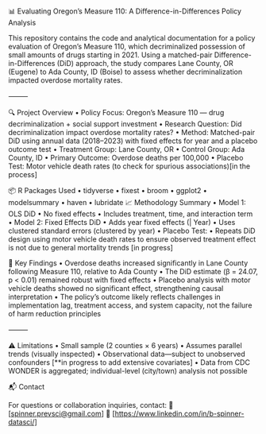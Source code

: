 📊 Evaluating Oregon’s Measure 110: A Difference-in-Differences Policy Analysis

This repository contains the code and analytical documentation for a policy evaluation of Oregon’s Measure 110, which decriminalized possession of small amounts of drugs starting in 2021. Using a matched-pair Difference-in-Differences (DiD) approach, the study compares Lane County, OR (Eugene) to Ada County, ID (Boise) to assess whether decriminalization impacted overdose mortality rates.

⸻

🔍 Project Overview
	•	Policy Focus: Oregon’s Measure 110 — drug decriminalization + social support investment
	•	Research Question: Did decriminalization impact overdose mortality rates?
	•	Method: Matched-pair DiD using annual data (2018–2023) with fixed effects for year and a placebo outcome test
	•	Treatment Group: Lane County, OR
	•	Control Group: Ada County, ID
	•	Primary Outcome: Overdose deaths per 100,000
	•	Placebo Test: Motor vehicle death rates (to check for spurious associations)[in the process]
 
 📦 R Packages Used
	•	tidyverse
	•	fixest
	•	broom
	•	ggplot2
	•	modelsummary
	•	haven
	•	lubridate
📈 Methodology Summary
	•	Model 1: OLS DiD
	•	No fixed effects
	•	Includes treatment, time, and interaction term
	•	Model 2: Fixed Effects DiD
	•	Adds year fixed effects (| Year)
	•	Uses clustered standard errors (clustered by year)
	•	Placebo Test:
	•	Repeats DiD design using motor vehicle death rates to ensure observed treatment effect is not due to general mortality trends [in progress]

 📌 Key Findings
	•	Overdose deaths increased significantly in Lane County following Measure 110, relative to Ada County
	•	The DiD estimate (β = 24.07, p < 0.01) remained robust with fixed effects
	•	Placebo analysis with motor vehicle deaths showed no significant effect, strengthening causal interpretation
	•	The policy’s outcome likely reflects challenges in implementation lag, treatment access, and system capacity, not the failure of harm reduction principles

⸻

⚠️ Limitations
	•	Small sample (2 counties × 6 years)
	•	Assumes parallel trends (visually inspected)
	•	Observational data—subject to unobserved confounders [**in progress to add extensive covariates]
	•	Data from CDC WONDER is aggregated; individual-level (city/town) analysis not possible 
 

📬 Contact

For questions or collaboration inquiries, contact:
📧 [spinner.prevsci@gmail.com]
🔗 [https://www.linkedin.com/in/b-spinner-datasci/]
